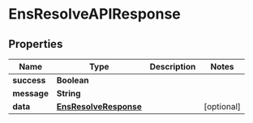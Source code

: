 

# EnsResolveAPIResponse


## Properties

| Name | Type | Description | Notes |
|------------ | ------------- | ------------- | -------------|
|**success** | **Boolean** |  |  |
|**message** | **String** |  |  |
|**data** | [**EnsResolveResponse**](EnsResolveResponse.md) |  |  [optional] |



